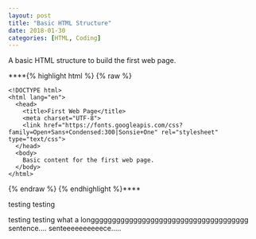 ```yaml
---
layout: post
title: "Basic HTML Structure"
date: 2018-01-30
categories: [HTML, Coding]
---
```


A basic HTML structure to build the first web page.

****{% highlight html %}
{% raw %}

    <!DOCTYPE html>
    <html lang="en">
      <head>
        <title>First Web Page</title>
        <meta charset="UTF-8">
        <link href="https://fonts.googleapis.com/css?family=Open+Sans+Condensed:300|Sonsie+One" rel="stylesheet" type="text/css">
      </head>
      <body>
        Basic content for the first web page.
      </body>
    </html>

{% endraw %}
{% endhighlight %}****

testing testing

testing
testing
what a longgggggggggggggggggggggggggggggggggggg sentence.... senteeeeeeeeeece.....
